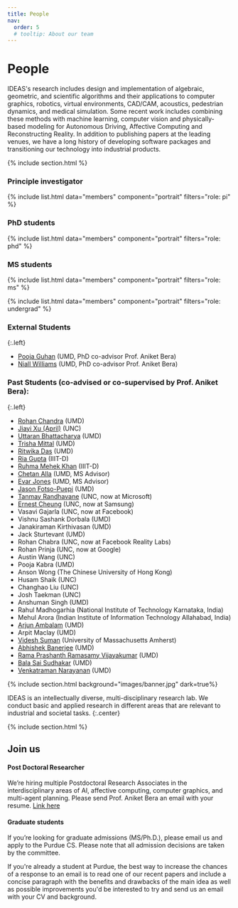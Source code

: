 ```yaml
---
title: People
nav:
  order: 5
  # tooltip: About our team
---
```


# <i class="fas fa-users"></i>People

IDEAS's research includes design and implementation of algebraic, geometric, and scientific algorithms and their applications to computer graphics, robotics, virtual environments, CAD/CAM, acoustics, pedestrian dynamics, and medical simulation. Some recent work includes combining these methods with machine learning, computer vision and physically-based modeling for Autonomous Driving, Affective Computing and Reconstructing Reality. In addition to publishing papers at the leading venues, we have a long history of developing software packages and transitioning our technology into industrial products.


{% include section.html %}

### Principle investigator

{%
  include list.html
  data="members"
  component="portrait"
  filters="role: pi"
%}


### PhD students

{%
  include list.html
  data="members"
  component="portrait"
  filters="role: phd"
%}

### MS students

{%
  include list.html
  data="members"
  component="portrait"
  filters="role: ms"
%}


{%
  include list.html
  data="members"
  component="portrait"
  filters="role: undergrad"
%}


### External Students
{:.left}

- [Pooja Guhan](https://www.cs.umd.edu/people/pguhan) (UMD, PhD co-advisor Prof. Aniket Bera)
- [Niall Williams](https://www.cs.umd.edu/people/niallw) (UMD, PhD co-advisor Prof.  Aniket Bera)

### Past Students (co-advised or co-supervised by Prof. Aniket Bera):
{:.left}

- [Rohan Chandra](https://www.cs.umd.edu/people/rchandr1) (UMD)
- [Jiayi Xu (April)](https://www.linkedin.com/in/jiayixuu/) (UNC)
- [Uttaran Bhattacharya](https://www.cs.umd.edu/~uttaranb/) (UMD)
- [Trisha Mittal](https://www.cs.umd.edu/~trisha/) (UMD)
- [Ritwika Das](https://www.linkedin.com/in/ritwika-das) (UMD)
- [Ria Gupta](https://www.cs.purdue.edu/homes/ab/#) (IIIT-D)
- [Ruhma Mehek Khan](https://www.cs.purdue.edu/homes/ab/#) (IIIT-D)
- [Chetan Alla](http://chetanalla.com/) (UMD, MS Advisor)
- [Evar Jones](https://twitter.com/jonesevar?lang=en) (UMD, MS Advisor)
- [Jason Fotso-Puepi](https://www.linkedin.com/in/jason-fotso/) (UMD)
- [Tanmay Randhavane](http://scholar.google.com/citations?user=IwLdNBQAAAAJ&hl=en) (UNC, now at Microsoft)
- [Ernest Cheung](https://scholar.google.com.hk/citations?user=5mSGPVIAAAAJ&hl=en) (UNC, now at Samsung)
- Vasavi Gajarla (UNC, now at Facebook)
- Vishnu Sashank Dorbala (UMD)
- Janakiraman Kirthivasan (UMD)
- Jack Sturtevant (UMD)
- Rohan Chabra (UNC, now at Facebook Reality Labs)
- Rohan Prinja (UNC, now at Google)
- Austin Wang (UNC)
- Pooja Kabra (UMD)
- Anson Wong (The Chinese University of Hong Kong)
- Husam Shaik (UNC)
- Changhao Liu (UNC)
- Josh Taekman (UNC)
- Anshuman Singh (UMD)
- Rahul Madhogarhia (National Institute of Technology Karnataka, India)
- Mehul Arora (Indian Institute of Information Technology Allahabad, India)
- [Arjun Ambalam](https://www.linkedin.com/in/arjunsrinivasana) (UMD)
- Arpit Maclay (UMD)
- [Videsh Suman](https://sumanvid97.github.io/about) (University of Massachusetts Amherst)
- [Abhishek Banerjee](https://www.linkedin.com/in/abhi-banerjee-50) (UMD)
- [Rama Prashanth Ramasamy Vijayakumar](https://www.researchgate.net/profile/Rama-Prashanth-Ramasamy-Vijayakumar-2) (UMD)
- [Bala Sai Sudhakar](https://scholar.google.com/citations?user=g8C4kkcAAAAJ&hl=en) (UMD)
- [Venkatraman Narayanan](https://scholar.google.com/citations?user=kzirGLwAAAAJ&hl=en) (UMD)

{% include section.html background="images/banner.jpg" dark=true%}

IDEAS is an intellectually diverse, multi-disciplinary research lab. We conduct basic and applied research in different areas that are relevant to industrial and societal tasks.
{:.center}

{% include section.html %}

## Join us

#### Post Doctoral Researcher

We’re hiring multiple Postdoctoral Research Associates in the interdisciplinary areas of AI, affective computing, computer graphics, and multi-agent planning. Please send Prof. Aniket Bera an email with your resume. [Link here](https://www.cs.purdue.edu/homes/ab/postdoc.pdf)

#### Graduate students

If you’re looking for graduate admissions (MS/Ph.D.), please email us and apply to the Purdue CS. Please note that all admission decisions are taken by the committee.

If you're already a student at Purdue, the best way to increase the chances of a response to an email is to read one of our recent papers and include a concise paragraph with the benefits and drawbacks of the main idea as well as possible improvements you'd be interested to try and send us an email with your CV and background.

<!-- {% include link.html type="external" link="https://google.com/" text="Apply Now" icon="" style="button" %}
{:.center} -->
